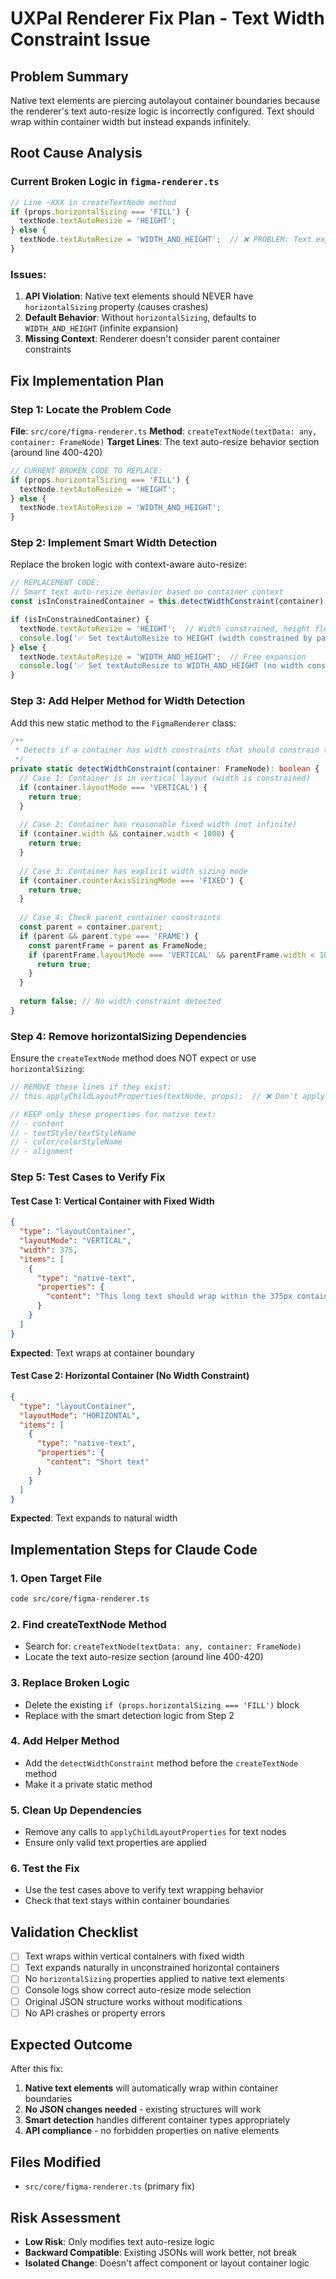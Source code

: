 # UXPal Renderer Fix Plan - Text Width Constraint Issue

## Problem Summary
Native text elements are piercing autolayout container boundaries because the renderer's text auto-resize logic is incorrectly configured. Text should wrap within container width but instead expands infinitely.

## Root Cause Analysis

### Current Broken Logic in `figma-renderer.ts`
```typescript
// Line ~XXX in createTextNode method
if (props.horizontalSizing === 'FILL') {
  textNode.textAutoResize = 'HEIGHT';
} else {
  textNode.textAutoResize = 'WIDTH_AND_HEIGHT';  // ❌ PROBLEM: Text expands infinitely
}
```

### Issues:
1. **API Violation**: Native text elements should NEVER have `horizontalSizing` property (causes crashes)
2. **Default Behavior**: Without `horizontalSizing`, defaults to `WIDTH_AND_HEIGHT` (infinite expansion)
3. **Missing Context**: Renderer doesn't consider parent container constraints

## Fix Implementation Plan

### Step 1: Locate the Problem Code
**File**: `src/core/figma-renderer.ts`
**Method**: `createTextNode(textData: any, container: FrameNode)`
**Target Lines**: The text auto-resize behavior section (around line 400-420)

```typescript
// CURRENT BROKEN CODE TO REPLACE:
if (props.horizontalSizing === 'FILL') {
  textNode.textAutoResize = 'HEIGHT';
} else {
  textNode.textAutoResize = 'WIDTH_AND_HEIGHT';
}
```

### Step 2: Implement Smart Width Detection
Replace the broken logic with context-aware auto-resize:

```typescript
// REPLACEMENT CODE:
// Smart text auto-resize behavior based on container context
const isInConstrainedContainer = this.detectWidthConstraint(container);

if (isInConstrainedContainer) {
  textNode.textAutoResize = 'HEIGHT';  // Width constrained, height flexible
  console.log('✅ Set textAutoResize to HEIGHT (width constrained by parent)');
} else {
  textNode.textAutoResize = 'WIDTH_AND_HEIGHT';  // Free expansion
  console.log('✅ Set textAutoResize to WIDTH_AND_HEIGHT (no width constraint)');
}
```

### Step 3: Add Helper Method for Width Detection
Add this new static method to the `FigmaRenderer` class:

```typescript
/**
 * Detects if a container has width constraints that should constrain text
 */
private static detectWidthConstraint(container: FrameNode): boolean {
  // Case 1: Container is in vertical layout (width is constrained)
  if (container.layoutMode === 'VERTICAL') {
    return true;
  }
  
  // Case 2: Container has reasonable fixed width (not infinite)
  if (container.width && container.width < 1000) {
    return true;
  }
  
  // Case 3: Container has explicit width sizing mode
  if (container.counterAxisSizingMode === 'FIXED') {
    return true;
  }
  
  // Case 4: Check parent container constraints
  const parent = container.parent;
  if (parent && parent.type === 'FRAME') {
    const parentFrame = parent as FrameNode;
    if (parentFrame.layoutMode === 'VERTICAL' && parentFrame.width < 1000) {
      return true;
    }
  }
  
  return false; // No width constraint detected
}
```

### Step 4: Remove horizontalSizing Dependencies
Ensure the `createTextNode` method does NOT expect or use `horizontalSizing`:

```typescript
// REMOVE these lines if they exist:
// this.applyChildLayoutProperties(textNode, props);  // ❌ Don't apply layout props to text

// KEEP only these properties for native text:
// - content
// - textStyle/textStyleName  
// - color/colorStyleName
// - alignment
```

### Step 5: Test Cases to Verify Fix

#### Test Case 1: Vertical Container with Fixed Width
```json
{
  "type": "layoutContainer",
  "layoutMode": "VERTICAL",
  "width": 375,
  "items": [
    {
      "type": "native-text", 
      "properties": {
        "content": "This long text should wrap within the 375px container width"
      }
    }
  ]
}
```
**Expected**: Text wraps at container boundary

#### Test Case 2: Horizontal Container (No Width Constraint)
```json
{
  "type": "layoutContainer",
  "layoutMode": "HORIZONTAL", 
  "items": [
    {
      "type": "native-text",
      "properties": {
        "content": "Short text"
      }
    }
  ]
}
```
**Expected**: Text expands to natural width

## Implementation Steps for Claude Code

### 1. Open Target File
```bash
code src/core/figma-renderer.ts
```

### 2. Find createTextNode Method
- Search for: `createTextNode(textData: any, container: FrameNode)`
- Locate the text auto-resize section (around line 400-420)

### 3. Replace Broken Logic
- Delete the existing `if (props.horizontalSizing === 'FILL')` block
- Replace with the smart detection logic from Step 2

### 4. Add Helper Method
- Add the `detectWidthConstraint` method before the `createTextNode` method
- Make it a private static method

### 5. Clean Up Dependencies
- Remove any calls to `applyChildLayoutProperties` for text nodes
- Ensure only valid text properties are applied

### 6. Test the Fix
- Use the test cases above to verify text wrapping behavior
- Check that text stays within container boundaries

## Validation Checklist

- [ ] Text wraps within vertical containers with fixed width
- [ ] Text expands naturally in unconstrained horizontal containers  
- [ ] No `horizontalSizing` properties applied to native text elements
- [ ] Console logs show correct auto-resize mode selection
- [ ] Original JSON structure works without modifications
- [ ] No API crashes or property errors

## Expected Outcome

After this fix:
1. **Native text elements** will automatically wrap within container boundaries
2. **No JSON changes needed** - existing structures will work
3. **Smart detection** handles different container types appropriately
4. **API compliance** - no forbidden properties on native elements

## Files Modified
- `src/core/figma-renderer.ts` (primary fix)

## Risk Assessment
- **Low Risk**: Only modifies text auto-resize logic
- **Backward Compatible**: Existing JSONs will work better, not break
- **Isolated Change**: Doesn't affect component or layout container logic
